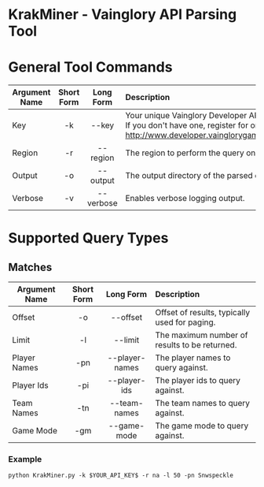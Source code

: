 # KrakMiner - Vainglory API Parsing Tool



# General Tool Commands
| Argument Name | Short Form    | Long Form | Description |
|---------------|:-------------:|:---------:|:------------|
| Key           | -k            | --key     | Your unique Vainglory Developer API key. If you don't have one, register for one at http://www.developer.vainglorygame.com |
| Region        | -r            | --region  | The region to perform the query on. |
| Output        | -o            | --output  | The output directory of the parsed data. |
| Verbose       | -v            | --verbose | Enables verbose logging output. |

# Supported Query Types
## __Matches__
| Argument Name | Short Form    | Long Form     | Description                                   |
|---------------|:-------------:|:-------------:|:----------------------------------------------|
| Offset        | -o            | --offset      | Offset of results, typically used for paging. |
| Limit         | -l            | --limit       | The maximum number of results to be returned. |
| Player Names  | -pn           | --player-names| The player names to query against.            |
| Player Ids    | -pi           | --player-ids  | The player ids to query against.              |
| Team Names    | -tn           | --team-names  | The team names to query against.              |
| Game Mode     | -gm           | --game-mode   | The game mode to query against.               |

### Example
`python KrakMiner.py -k $YOUR_API_KEY$ -r na -l 50 -pn Snwspeckle`